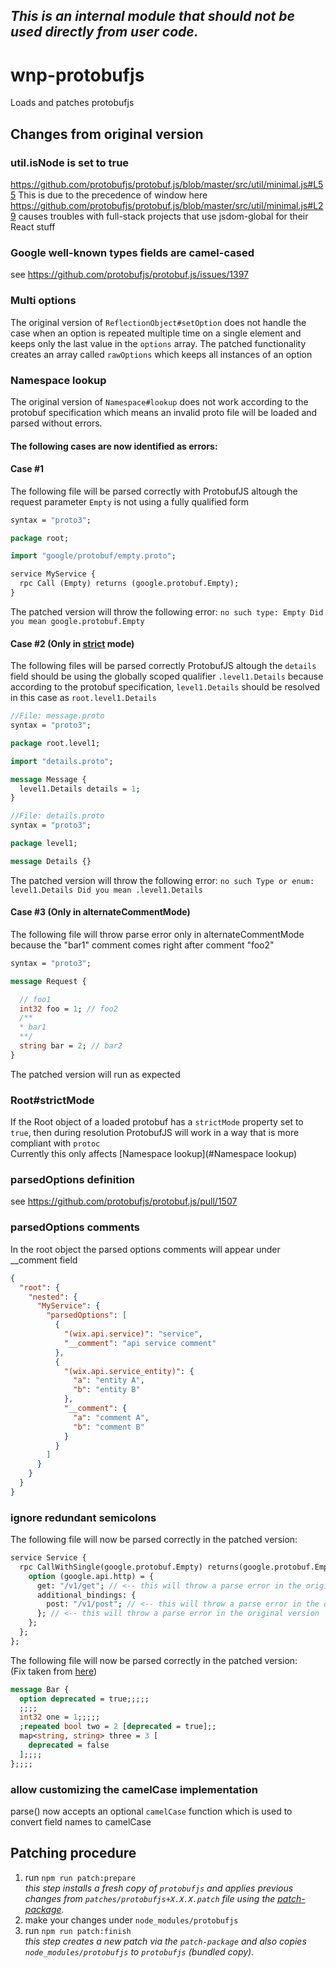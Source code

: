 ## *This is an internal module that should not be used directly from user code.*

# wnp-protobufjs

Loads and patches protobufjs

## Changes from original version

### util.isNode is set to true
https://github.com/protobufjs/protobuf.js/blob/master/src/util/minimal.js#L55
This is due to the precedence of window here https://github.com/protobufjs/protobuf.js/blob/master/src/util/minimal.js#L29
causes troubles with full-stack projects that use jsdom-global for their React stuff

### Google well-known types fields are camel-cased
see https://github.com/protobufjs/protobuf.js/issues/1397

### Multi options
The original version of `ReflectionObject#setOption` does not handle the case when an option is repeated multiple time on 
a single element and keeps only the last value in the `options` array.
The patched functionality creates an array called `rawOptions` which keeps all instances of an option
  
### Namespace lookup
The original version of `Namespace#lookup` does not work according to the protobuf specification which means an invalid proto file
will be loaded and parsed without errors.

#### The following cases are now identified as errors:
#### Case #1
The following file will be parsed correctly with ProtobufJS altough the request parameter `Empty` is not using a fully qualified form
```proto
syntax = "proto3";

package root;

import "google/protobuf/empty.proto";

service MyService {
  rpc Call (Empty) returns (google.protobuf.Empty);
}
```
The patched version will throw the following error: `no such type: Empty Did you mean google.protobuf.Empty`

#### Case #2 (Only in [strict](#rootstrictmode) mode)
The following files will be parsed correctly ProtobufJS altough the `details` field should be using the 
globally scoped qualifier `.level1.Details` because according to the protobuf specification, `level1.Details` should be resolved 
in this case as `root.level1.Details`  
```proto
//File: message.proto
syntax = "proto3";

package root.level1;

import "details.proto";

message Message {
  level1.Details details = 1;
}
```
```proto
//File: details.proto
syntax = "proto3";

package level1;

message Details {}
```
The patched version will throw the following error: `no such Type or enum: level1.Details Did you mean .level1.Details`

#### Case #3 (Only in alternateCommentMode)
The following file will throw parse error only in alternateCommentMode because the "bar1" comment comes right after comment "foo2"
```proto
syntax = "proto3";

message Request {

  // foo1
  int32 foo = 1; // foo2
  /**
  * bar1
  **/
  string bar = 2; // bar2
}
```
The patched version will run as expected


### Root#strictMode
If the Root object of a loaded protobuf has a `strictMode` property set to `true`, 
then during resolution ProtobufJS will work in a way that is more compliant with `protoc`  
Currently this only affects [Namespace lookup](#Namespace lookup)

### parsedOptions definition
see https://github.com/protobufjs/protobuf.js/pull/1507

### parsedOptions comments
In the root object the parsed options comments will appear under __comment field
```json
{
  "root": {
    "nested": {
      "MyService": {
        "parsedOptions": [
          {
            "(wix.api.service)": "service",
            "__comment": "api service comment"
          }, 
          {
            "(wix.api.service_entity)": {
              "a": "entity A",
              "b": "entity B"
            },
            "__comment": {
              "a": "comment A",
              "b": "comment B"
            }
          } 
        ]
      }
    }
  }
}
```

### ignore redundant semicolons
The following file will now be parsed correctly in the patched version:
```proto
service Service {
  rpc CallWithSingle(google.protobuf.Empty) returns(google.protobuf.Empty) {
    option (google.api.http) = {
      get: "/v1/get"; // <-- this will throw a parse error in the original version
      additional_bindings: {
        post: "/v1/post"; // <-- this will throw a parse error in the original version
      }; // <-- this will throw a parse error in the original version
    };
  };
};

```
The following file will now be parsed correctly in the patched version:  
(Fix taken from [here](https://github.com/protobufjs/protobuf.js/pull/1323))
```proto
message Bar {
  option deprecated = true;;;;;
  ;;;;
  int32 one = 1;;;;;
  ;repeated bool two = 2 [deprecated = true];;
  map<string, string> three = 3 [
    deprecated = false
  ];;;;
};;;;
```


### allow customizing the camelCase implementation
parse() now accepts an optional `camelCase` function which is used to convert field names to camelCase

## Patching procedure

1. run `npm run patch:prepare`<br>_this step installs a fresh copy of `protobufjs` and applies previous changes from 
`patches/protobufjs+X.X.X.patch` file using the [patch-package](https://www.npmjs.com/package/patch-package)._
2. make your changes under `node_modules/protobufjs`
3. run `npm run patch:finish`<br>_this step creates a new patch via the `patch-package` and also copies `node_modules/protobufjs` 
to `protobufjs` (bundled copy)._

